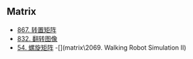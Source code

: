 ## Matrix

- [867. 转置矩阵](https://leetcode-cn.com/problems/transpose-matrix/)
- [832. 翻转图像](https://leetcode-cn.com/problems/flipping-an-image/)
- [54. 螺旋矩阵](https://leetcode-cn.com/problems/spiral-matrix/)
-[](matrix\2069. Walking Robot Simulation II)